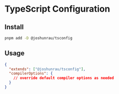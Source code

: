 # TypeScript Configuration

## Install

```sh
pnpm add -D @joshunrau/tsconfig
```

## Usage

```json
{
  "extends": ["@joshunrau/tsconfig"],
  "compilerOptions": {
    // override default compiler options as needed
  }
}
```
